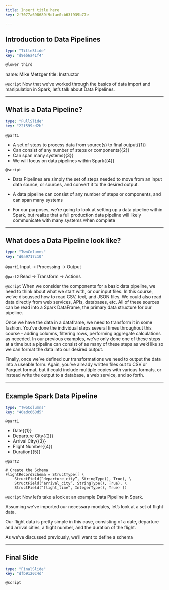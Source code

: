```yaml
---
title: Insert title here
key: 2f7077a698689f9dfae0cb63f939b77e

---
```

## Introduction to Data Pipelines

```yaml
type: "TitleSlide"
key: "d9eb6a41f4"
```

`@lower_third`

name: Mike Metzger
title: Instructor


`@script`
Now that we’ve worked through the basics of data import and manipulation in Spark, let’s talk about Data Pipelines.


---
## What is a Data Pipeline?

```yaml
type: "FullSlide"
key: "22f599cd2b"
```

`@part1`
- A set of steps to process data from source(s) to final output{{1}}
- Can consist of any number of steps or components{{2}}
- Can span many systems{{3}}
- We will focus on data pipelines within Spark{{4}}


`@script`
- Data Pipelines are simply the set of steps needed to move from an input data source, or sources, and convert it to the desired output.

- A data pipeline can consist of any number of steps or components, and can span many systems

- For our purposes, we’re going to look at setting up a data pipeline within Spark, but realize that a full production data pipeline will likely communicate with many systems when complete


---
## What does a Data Pipeline look like?

```yaml
type: "TwoColumns"
key: "d0a9717c10"
```

`@part1`
Input -> Processing -> Output


`@part2`
Read -> Transform -> Actions


`@script`
When we consider the components for a basic data pipeline, we need to think about what we start with, or our input files.  In this course, we’ve discussed how to read CSV, text, and JSON files. We could also read data directly from web services, APIs, databases, etc.  All of these sources can be read into a Spark DataFrame, the primary data structure for our pipeline.

Once we have the data in a dataframe, we need to transform it in some fashion.  You’ve done the individual steps several times throughout this course - adding columns, filtering rows, performing aggregate calculations as neeeded.  In our previous examples, we’ve only done one of these steps at a time but a pipeline can consist of as many of these steps as we’d like so we can format the data into our desired output.

Finally, once we’ve defined our transformations we need to output the data into a useable form.  Again, you’ve already written files out to CSV or Parquet format, but it could include multiple copies with various formats, or instead write the output to a database, a web service, and so forth.


---
## Example Spark Data Pipeline

```yaml
type: "TwoColumns"
key: "40adc668d5"
```

`@part1`
- Date{{1}}
- Departure City{{2}}
- Arrival City{{3}}
- Flight Number{{4}}
- Duration{{5}}


`@part2`
```
# Create the Schema
FlightRecordSchema = StructType([ \
	StructField(“departure_city”, StringType(), True), \
	StructField(“arrival_city”, StringType(), True), \
	StructField(“flight_time”, IntegerType(), True) ])
```


`@script`
Now let’s take a look at an example Data Pipeline in Spark.

Assuming we’ve imported our necessary modules, let’s look at a set of flight data.

Our flight data is pretty simple in this case, consisting of a date, departure and arrival cities, a flight number, and the duration of the flight.

  As we’ve discussed previously, we’ll want to define a schema


---
## Final Slide

```yaml
type: "FinalSlide"
key: "dfb9120c4d"
```

`@script`


